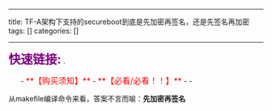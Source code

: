 
--- 
title:  TF-A架构下支持的secureboot到底是先加密再签名，还是先签名再加密 
tags: []
categories: [] 

---
>  
 <font color="purple" size="5">**快速链接:**</font> .   
 <ul>
  -  <font color="red" size="3">**【购买须知】**</font>
  -  <font color="red" size="3">**【必看/必看！！】**</font>
  - 
  - 
 </ul> 


从makefile编译命令来看，答案不言而喻：**先加密再签名** 
